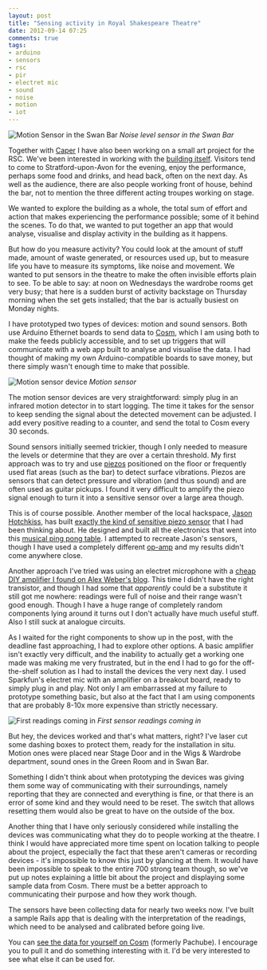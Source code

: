 ```yaml
---
layout: post
title: "Sensing activity in Royal Shakespeare Theatre"
date: 2012-09-14 07:25
comments: true
tags: 
- arduino
- sensors
- rsc
- pir
- electret mic
- sound
- noise
- motion
- iot
---
```


![Motion Sensor in the Swan Bar](http://farm9.staticflickr.com/8297/7918060170_84de124234_z.jpg)
_Noise level sensor in the Swan Bar_

Together with [Caper][2] I have also been working on a small art project for the RSC. We've been interested in working  with the [building itself][3]. Visitors tend to come to Stratford-upon-Avon for the evening, enjoy the performance, perhaps some food and drinks, and head back, often on the next day. As well as the audience, there are also people working front of house, behind the bar, not to mention the three different acting troupes working on stage. 

We wanted to explore the building as a whole, the total sum of effort and action that makes experiencing the performance possible; some of it behind the scenes. To do that, we wanted to put together an app that would analyse, visualise and display activity in the building as it happens.

But how do you measure activity? You could look at the amount of stuff made, amount of waste generated, or resources used up, but to measure life you have to measure its symptoms, like noise and movement. We wanted to put sensors in the theatre to make the often invisible efforts plain to see. To be able to say: at noon on Wednesdays the wardrobe rooms get very busy; that here is a sudden burst of activity backstage on Thursday morning when the set gets installed; that the bar is actually busiest on Monday nights.

I have prototyped two types of devices: motion and sound sensors. Both use Arduino Ethernet boards to send data to [Cosm][13], which I am using both to make the feeds publicly accessible, and to set up triggers that will communicate with a web app built to analyse and visualise the data. I had thought of making my own Arduino-compatible boards to save money, but there simply wasn't enough time to make that possible.

![Motion sensor device](http://farm9.staticflickr.com/8453/7917442134_5fc67fd717_z.jpg)
_Motion sensor_

The motion sensor devices are very straightforward: simply plug in an infrared motion detector in to start logging. The time it takes for the sensor to keep sending the signal about the detected movement can be adjusted. I add every positive reading to a counter, and send the total to Cosm every 30 seconds.

Sound sensors initially seemed trickier, though I only needed to measure the levels or determine that they are over a certain threshold. My first approach was to try and use [piezos][14] positioned on the floor or frequently used flat areas (such as the bar) to detect surface vibrations. Piezos are sensors that can detect pressure and vibration (and thus sound) and are often used as guitar pickups. I found it very difficult to amplify the piezo signal enough to turn it into a sensitive sensor over a large area though. 

This is of course possible. Another member of the local hackspace, [Jason Hotchkiss][5], has built [exactly the kind of sensitive piezo sensor][6] that I had been thinking about. He designed and built all the electronics that went into this [musical ping pong table][8]. I attempted to recreate Jason's sensors, though I have used a completely different [op-amp][9] and my results didn't come anywhere close. 

Another approach I've tried was using an electret microphone with a [cheap DIY amplifier I found on Alex Weber's blog][7]. This time I didn't have the right transistor, and though I had some that _apparently_ could be a substitute it still got me nowhere: readings were full of noise and their range wasn't good enough. Though I have a huge range of completely random components lying around it turns out I don't actually have much useful stuff. Also I still suck at analogue circuits.

As I waited for the right components to show up in the post, with the deadline fast approaching, I had to explore other options. A basic amplifier isn't exactly very difficult, and the inability to actually get a working one made was making me very frustrated, but in the end I had to go for the off-the-shelf solution as I had to install the devices the very next day. I used Sparkfun's electret mic with an amplifier on a breakout board, ready to simply plug in and play. Not only I am embarrassed at my failure to prototype something basic, but also at the fact that I am using components that are probably 8-10x more expensive than strictly necessary. 

![First readings coming in](http://farm9.staticflickr.com/8180/7917689864_c40b54a5de_z.jpg)
_First sensor readings coming in_

But hey, the devices worked and that's what matters, right? I've laser cut some dashing boxes to protect them, ready for the installation in situ. Motion ones were placed near Stage Door and in the Wigs & Wardrobe department, sound ones in the Green Room and in Swan Bar.

Something I didn't think about when prototyping the devices was giving them some way of communicating with their surroundings, namely reporting that they are connected and everything is fine, or that there is an error of some kind and they would need to be reset. The switch that allows resetting them would also be great to have on the outside of the box.

Another thing that I have only seriously considered while installing the devices was communicating what they do to people working at the theatre. I think I would have appreciated more time spent on location talking to people about the project, especially the fact that these aren't cameras or recording devices - it's impossible to know this just by glancing at them. It would have been impossible to speak to the entire 700 strong team though, so we've put up notes explaining a little bit about the project and displaying some sample data from Cosm. There must be a better approach to communicating their purpose and how they work though. 

The sensors have been collecting data for nearly two weeks now. I've built a sample Rails app that is dealing with the interpretation of the readings, which need to be analysed and calibrated before going live.

You can [see the data for yourself on Cosm][4] (formerly Pachube). I encourage you to pull it and do something interesting with it. I'd be very interested to see what else it can be used for. 


[1]: http://www.rsc.org.uk/whats-on/exhibitions/recoding-shakespeare.aspx
[2]: http://wearecaper.com
[3]: https://en.wikipedia.org/wiki/Royal_Shakespeare_Theatre
[4]: https://cosm.com/feeds/72813
[5]: http://hotchk155.blogspot.co.uk/
[6]: http://hotchk155.blogspot.co.uk/2011/10/musical-ping-pong-tables-and.html
[7]: http://tinkerlog.com/2007/05/20/cheap-sound-sensor-for-avr/
[8]: https://vimeo.com/45745840
[9]: https://en.wikipedia.org/wiki/Operational_amplifier
[10]: http://www.rsc.org.uk/
[11]: http://myshakespeare.worldshakespearefestival.org.uk/
[12]: http://worldshakespearefestival.org.uk/
[13]: https://cosm.com/
[14]: https://en.wikipedia.org/wiki/Piezoelectric_sensor

